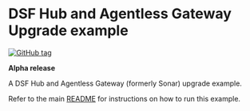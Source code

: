 # DSF Hub and Agentless Gateway Upgrade example
[![GitHub tag](https://img.shields.io/github/v/tag/imperva/dsfkit.svg)](https://github.com/imperva/dsfkit/tags)

**Alpha release**

A DSF Hub and Agentless Gateway (formerly Sonar) upgrade example.

Refer to the main [README](https://github.com/imperva/dsfkit#upgrade) for instructions on how to run this example.